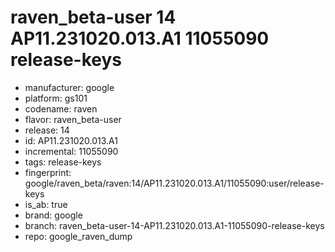 # raven_beta-user 14 AP11.231020.013.A1 11055090 release-keys
- manufacturer: google
- platform: gs101
- codename: raven
- flavor: raven_beta-user
- release: 14
- id: AP11.231020.013.A1
- incremental: 11055090
- tags: release-keys
- fingerprint: google/raven_beta/raven:14/AP11.231020.013.A1/11055090:user/release-keys
- is_ab: true
- brand: google
- branch: raven_beta-user-14-AP11.231020.013.A1-11055090-release-keys
- repo: google_raven_dump
